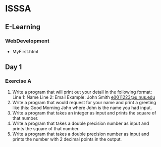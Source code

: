# ISSSA

## E-Learning

### WebDevelopment

- MyFirst.html

## Day 1 

### Exercise A

  1. Write a program that will print out your detail in the following format:
  Line 1: Name
  Line 2: Email
  Example:
  John Smith
  e0011223@u.nus.edu
  2. Write a program that would request for your name and print a greeting like this: Good Morning John where John is the name you had input.
  3. Write a program that takes an integer as input and prints the square of that number.
  4. Write a program that takes a double precision number as input and prints the square of that number.
  5. Write a program that takes a double precision number as input and prints the number with 2 decimal points in the output.






